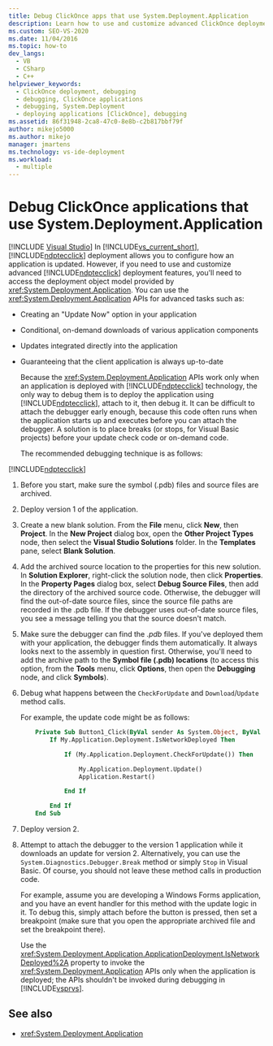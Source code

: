 ```yaml
---
title: Debug ClickOnce apps that use System.Deployment.Application
description: Learn how to use and customize advanced ClickOnce deployment features by accessing the deployment object model provided by System.Deployment.Application.
ms.custom: SEO-VS-2020
ms.date: 11/04/2016
ms.topic: how-to
dev_langs: 
  - VB
  - CSharp
  - C++
helpviewer_keywords: 
  - ClickOnce deployment, debugging
  - debugging, ClickOnce applications
  - debugging, System.Deployment
  - deploying applications [ClickOnce], debugging
ms.assetid: 86f31948-2ca8-47c0-8e8b-c2b817bbf79f
author: mikejo5000
ms.author: mikejo
manager: jmartens
ms.technology: vs-ide-deployment
ms.workload: 
  - multiple
---
```

# Debug ClickOnce applications that use System.Deployment.Application

 [!INCLUDE [Visual Studio](~/includes/applies-to-version/vs-windows-only.md)]
In [!INCLUDE[vs_current_short](../code-quality/includes/vs_current_short_md.md)], [!INCLUDE[ndptecclick](../deployment/includes/ndptecclick_md.md)] deployment allows you to configure how an application is updated. However, if you need to use and customize advanced [!INCLUDE[ndptecclick](../deployment/includes/ndptecclick_md.md)] deployment features, you'll need to access the deployment object model provided by <xref:System.Deployment.Application>. You can use the <xref:System.Deployment.Application> APIs for advanced tasks such as:

- Creating an "Update Now" option in your application

- Conditional, on-demand downloads of various application components

- Updates integrated directly into the application

- Guaranteeing that the client application is always up-to-date

  Because the <xref:System.Deployment.Application> APIs work only when an application is deployed with [!INCLUDE[ndptecclick](../deployment/includes/ndptecclick_md.md)] technology, the only way to debug them is to deploy the application using [!INCLUDE[ndptecclick](../deployment/includes/ndptecclick_md.md)], attach to it, then debug it. It can be difficult to attach the debugger early enough, because this code often runs when the application starts up and executes before you can attach the debugger. A solution is to place breaks (or stops, for Visual Basic projects) before your update check code or on-demand code.

  The recommended debugging technique is as follows:

 [!INCLUDE[ndptecclick](../deployment/includes/dotnet-support-application-deployment-api.md)]

1. Before you start, make sure the symbol (.pdb) files and source files are archived.

2. Deploy version 1 of the application.

3. Create a new blank solution. From the **File** menu, click **New**, then **Project**. In the **New Project** dialog box, open the **Other Project Types** node, then select the **Visual Studio Solutions** folder. In the **Templates** pane, select **Blank Solution**.

4. Add the archived source location to the properties for this new solution. In **Solution Explorer**, right-click the solution node, then click **Properties**. In the **Property Pages** dialog box, select **Debug Source Files**, then add the directory of the archived source code. Otherwise, the debugger will find the out-of-date source files, since the source file paths are recorded in the .pdb file. If the debugger uses out-of-date source files, you see a message telling you that the source doesn't match.

5. Make sure the debugger can find the *.pdb* files. If you've deployed them with your application, the debugger finds them automatically. It always looks next to the assembly in question first. Otherwise, you'll need to add the archive path to the **Symbol file (.pdb) locations** (to access this option, from the **Tools** menu, click **Options**, then open the **Debugging** node, and click **Symbols**).

6. Debug what happens between the `CheckForUpdate` and `Download`/`Update` method calls.

    For example, the update code might be as follows:

   ```vb
       Private Sub Button1_Click(ByVal sender As System.Object, ByVal e As System.EventArgs) Handles Button1.Click
           If My.Application.Deployment.IsNetworkDeployed Then

               If (My.Application.Deployment.CheckForUpdate()) Then

                   My.Application.Deployment.Update()
                   Application.Restart()

               End If

           End If
       End Sub
   ```

7. Deploy version 2.

8. Attempt to attach the debugger to the version 1 application while it downloads an update for version 2. Alternatively, you can use the `System.Diagnostics.Debugger.Break` method or simply `Stop` in Visual Basic. Of course, you should not leave these method calls in production code.

    For example, assume you are developing a Windows Forms application, and you have an event handler for this method with the update logic in it. To debug this, simply attach before the button is pressed, then set a breakpoint (make sure that you open the appropriate archived file and set the breakpoint there).

   Use the <xref:System.Deployment.Application.ApplicationDeployment.IsNetworkDeployed%2A> property to invoke the <xref:System.Deployment.Application> APIs only when the application is deployed; the APIs shouldn't be invoked during debugging in [!INCLUDE[vsprvs](../code-quality/includes/vsprvs_md.md)].

## See also
- <xref:System.Deployment.Application>